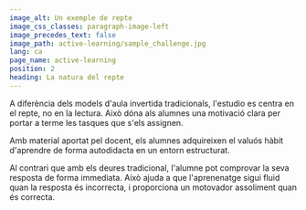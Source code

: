 ```yaml
---
image_alt: Un exemple de repte
image_css_classes: paragraph-image-left
image_precedes_text: false
image_path: active-learning/sample_challenge.jpg
lang: ca
page_name: active-learning
position: 2
heading: La natura del repte
---
```


A diferència dels models d'aula invertida tradicionals, l'estudio es centra en el repte, no en la lectura. Això dóna als alumnes una motivació clara per portar a terme les tasques que s'els assignen.

Amb material aportat pel docent, els alumnes adquireixen el valuós hàbit d'aprendre de forma autodidacta en un entorn estructurat.

Al contrari que amb els deures tradicional, l'alumne pot comprovar la seva resposta de forma immediata. Això ajuda a que l'aprenenatge sigui fluid quan la resposta és incorrecta, i proporciona un motovador assoliment quan és correcta.
